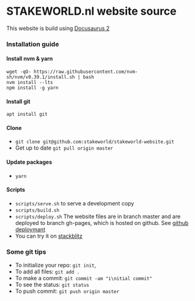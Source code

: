 # STAKEWORLD.nl website source

This website is build using [Docusaurus 2](https://docusaurus.io/)

### Installation guide

#### Install nvm & yarn
```
wget -qO- https://raw.githubusercontent.com/nvm-sh/nvm/v0.39.1/install.sh | bash
nvm install --lts
npm install -g yarn
```

#### Install git
```
apt install git
```

#### Clone
* `git clone git@github.com:stakeworld/stakeworld-website.git`
* Get up to date `git pull origin master`

#### Update packages
* `yarn`

#### Scripts
* `scripts/serve.sh` to serve a development copy
* `scripts/build.sh`
* `scripts/deploy.sh` The website files are in branch master and are deployed to branch gh-pages, which is hosted on github. See [github deploymant](https://docusaurus.io/docs/next/deployment#deploying-to-github-pages)
* You can try it on [stackblitz](https://stackblitz.com/github/stakeworld/stakeworld-website/tree/master/?file=README.md)

### Some git tips
* To initialize your repo: `git init`, 
* To add all files: `git add .`
* To make a commit: `git commit -am "i\nitial commit"`
* To see the status: `git status`
* To push commit: `git push origin master`

